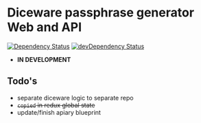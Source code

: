 # Diceware passphrase generator Web and API

[![Dependency Status](https://david-dm.org/VojtechBartos/diceware-www.png)](https://david-dm.org/VojtechBartos/diceware-www) [![devDependency Status](https://david-dm.org/VojtechBartos/diceware-www/dev-status.png)](https://david-dm.org/VojtechBartos/diceware-www#info=devDependencies)

- **IN DEVELOPMENT**

## Todo's

- separate diceware logic to separate repo
- ~~`copied` in redux global state~~
- update/finish apiary blueprint
